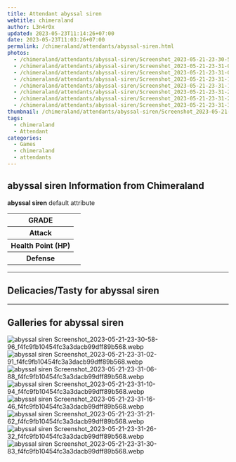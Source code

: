 ```yaml
---
title: Attendant abyssal siren
webtitle: chimeraland
author: L3n4r0x
updated: 2023-05-23T11:14:26+07:00
date: 2023-05-23T11:03:26+07:00
permalink: /chimeraland/attendants/abyssal-siren.html
photos:
  - /chimeraland/attendants/abyssal-siren/Screenshot_2023-05-21-23-30-58-96_f4fc9fb10454fc3a3dacb99dff89b568.webp
  - /chimeraland/attendants/abyssal-siren/Screenshot_2023-05-21-23-31-02-91_f4fc9fb10454fc3a3dacb99dff89b568.webp
  - /chimeraland/attendants/abyssal-siren/Screenshot_2023-05-21-23-31-06-88_f4fc9fb10454fc3a3dacb99dff89b568.webp
  - /chimeraland/attendants/abyssal-siren/Screenshot_2023-05-21-23-31-10-94_f4fc9fb10454fc3a3dacb99dff89b568.webp
  - /chimeraland/attendants/abyssal-siren/Screenshot_2023-05-21-23-31-16-46_f4fc9fb10454fc3a3dacb99dff89b568.webp
  - /chimeraland/attendants/abyssal-siren/Screenshot_2023-05-21-23-31-21-62_f4fc9fb10454fc3a3dacb99dff89b568.webp
  - /chimeraland/attendants/abyssal-siren/Screenshot_2023-05-21-23-31-26-32_f4fc9fb10454fc3a3dacb99dff89b568.webp
  - /chimeraland/attendants/abyssal-siren/Screenshot_2023-05-21-23-31-30-83_f4fc9fb10454fc3a3dacb99dff89b568.webp
thumbnail: /chimeraland/attendants/abyssal-siren/Screenshot_2023-05-21-23-30-58-96_f4fc9fb10454fc3a3dacb99dff89b568.webp
tags:
  - chimeraland
  - Attendant
categories:
  - Games
  - chimeraland
  - attendants
---
```


<section id="bootstrap-wrapper"><link rel="stylesheet" href="https://rawcdn.githack.com/dimaslanjaka/Web-Manajemen/870a349/css/bootstrap-5-3-0-alpha3-wrapper.css"/><h2 id="attribute">abyssal siren Information from Chimeraland</h2><p><b>abyssal siren</b> default attribute <table><tr><th>GRADE</th><td></td></tr><tr><th>Attack</th><td></td></tr><tr><th>Health Point (HP)</th><td></td></tr><tr><th>Defense</th><td></td></tr></table></p><hr/><h2 id="delicacies">Delicacies/Tasty for abyssal siren</h2><div class="bg-dark text-light"></div><hr/><div id="gallery"><h2>Galleries for abyssal siren</h2><div class="row"><div class="col-lg-6 col-12"><img src="/chimeraland/attendants/abyssal-siren/Screenshot_2023-05-21-23-30-58-96_f4fc9fb10454fc3a3dacb99dff89b568.webp" alt="abyssal siren Screenshot_2023-05-21-23-30-58-96_f4fc9fb10454fc3a3dacb99dff89b568.webp"/></div><div class="col-lg-6 col-12"><img src="/chimeraland/attendants/abyssal-siren/Screenshot_2023-05-21-23-31-02-91_f4fc9fb10454fc3a3dacb99dff89b568.webp" alt="abyssal siren Screenshot_2023-05-21-23-31-02-91_f4fc9fb10454fc3a3dacb99dff89b568.webp"/></div><div class="col-lg-6 col-12"><img src="/chimeraland/attendants/abyssal-siren/Screenshot_2023-05-21-23-31-06-88_f4fc9fb10454fc3a3dacb99dff89b568.webp" alt="abyssal siren Screenshot_2023-05-21-23-31-06-88_f4fc9fb10454fc3a3dacb99dff89b568.webp"/></div><div class="col-lg-6 col-12"><img src="/chimeraland/attendants/abyssal-siren/Screenshot_2023-05-21-23-31-10-94_f4fc9fb10454fc3a3dacb99dff89b568.webp" alt="abyssal siren Screenshot_2023-05-21-23-31-10-94_f4fc9fb10454fc3a3dacb99dff89b568.webp"/></div><div class="col-lg-6 col-12"><img src="/chimeraland/attendants/abyssal-siren/Screenshot_2023-05-21-23-31-16-46_f4fc9fb10454fc3a3dacb99dff89b568.webp" alt="abyssal siren Screenshot_2023-05-21-23-31-16-46_f4fc9fb10454fc3a3dacb99dff89b568.webp"/></div><div class="col-lg-6 col-12"><img src="/chimeraland/attendants/abyssal-siren/Screenshot_2023-05-21-23-31-21-62_f4fc9fb10454fc3a3dacb99dff89b568.webp" alt="abyssal siren Screenshot_2023-05-21-23-31-21-62_f4fc9fb10454fc3a3dacb99dff89b568.webp"/></div><div class="col-lg-6 col-12"><img src="/chimeraland/attendants/abyssal-siren/Screenshot_2023-05-21-23-31-26-32_f4fc9fb10454fc3a3dacb99dff89b568.webp" alt="abyssal siren Screenshot_2023-05-21-23-31-26-32_f4fc9fb10454fc3a3dacb99dff89b568.webp"/></div><div class="col-lg-6 col-12"><img src="/chimeraland/attendants/abyssal-siren/Screenshot_2023-05-21-23-31-30-83_f4fc9fb10454fc3a3dacb99dff89b568.webp" alt="abyssal siren Screenshot_2023-05-21-23-31-30-83_f4fc9fb10454fc3a3dacb99dff89b568.webp"/></div></div></div></section>